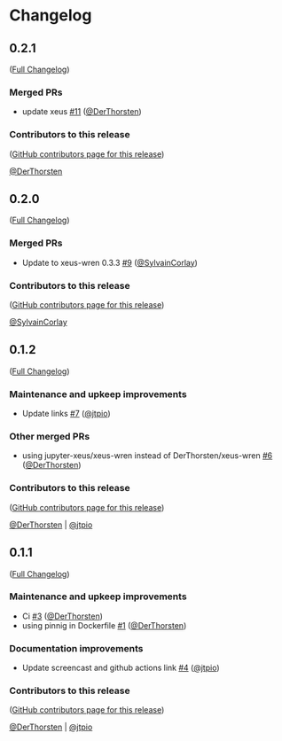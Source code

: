 # Changelog

<!-- <START NEW CHANGELOG ENTRY> -->

## 0.2.1

([Full Changelog](https://github.com/jupyterlite/xeus-wren-kernel/compare/v0.2.0...5982e2f2ae6d4601523b071ce2a4c3e046faad90))

### Merged PRs

- update xeus [#11](https://github.com/jupyterlite/xeus-wren-kernel/pull/11) ([@DerThorsten](https://github.com/DerThorsten))

### Contributors to this release

([GitHub contributors page for this release](https://github.com/jupyterlite/xeus-wren-kernel/graphs/contributors?from=2022-03-17&to=2022-05-19&type=c))

[@DerThorsten](https://github.com/search?q=repo%3Ajupyterlite%2Fxeus-wren-kernel+involves%3ADerThorsten+updated%3A2022-03-17..2022-05-19&type=Issues)

<!-- <END NEW CHANGELOG ENTRY> -->

## 0.2.0

([Full Changelog](https://github.com/jupyterlite/xeus-wren-kernel/compare/v0.1.2...ebfe2958b258bd739421507078290d758b111cd5))

### Merged PRs

- Update to xeus-wren 0.3.3 [#9](https://github.com/jupyterlite/xeus-wren-kernel/pull/9) ([@SylvainCorlay](https://github.com/SylvainCorlay))

### Contributors to this release

([GitHub contributors page for this release](https://github.com/jupyterlite/xeus-wren-kernel/graphs/contributors?from=2021-10-22&to=2022-03-17&type=c))

[@SylvainCorlay](https://github.com/search?q=repo%3Ajupyterlite%2Fxeus-wren-kernel+involves%3ASylvainCorlay+updated%3A2021-10-22..2022-03-17&type=Issues)

## 0.1.2

([Full Changelog](https://github.com/jupyterlite/xeus-wren-kernel/compare/v0.1.1...812b17e363e3926a2f6534f580374cca6eb73f2b))

### Maintenance and upkeep improvements

- Update links [#7](https://github.com/jupyterlite/xeus-wren-kernel/pull/7) ([@jtpio](https://github.com/jtpio))

### Other merged PRs

- using jupyter-xeus/xeus-wren instead of DerThorsten/xeus-wren [#6](https://github.com/jupyterlite/xeus-wren-kernel/pull/6) ([@DerThorsten](https://github.com/DerThorsten))

### Contributors to this release

([GitHub contributors page for this release](https://github.com/jupyterlite/xeus-wren-kernel/graphs/contributors?from=2021-10-20&to=2021-10-22&type=c))

[@DerThorsten](https://github.com/search?q=repo%3Ajupyterlite%2Fxeus-wren-kernel+involves%3ADerThorsten+updated%3A2021-10-20..2021-10-22&type=Issues) | [@jtpio](https://github.com/search?q=repo%3Ajupyterlite%2Fxeus-wren-kernel+involves%3Ajtpio+updated%3A2021-10-20..2021-10-22&type=Issues)

## 0.1.1

([Full Changelog](https://github.com/jupyterlite/xeus-wren-kernel/compare/first-commit...6c1c831b3ece43e40c9725519f2453e8e7efc431))

### Maintenance and upkeep improvements

- Ci [#3](https://github.com/jupyterlite/xeus-wren-kernel/pull/3) ([@DerThorsten](https://github.com/DerThorsten))
- using pinnig in Dockerfile [#1](https://github.com/jupyterlite/xeus-wren-kernel/pull/1) ([@DerThorsten](https://github.com/DerThorsten))

### Documentation improvements

- Update screencast and github actions link [#4](https://github.com/jupyterlite/xeus-wren-kernel/pull/4) ([@jtpio](https://github.com/jtpio))

### Contributors to this release

([GitHub contributors page for this release](https://github.com/jupyterlite/xeus-wren-kernel/graphs/contributors?from=2021-10-07&to=2021-10-20&type=c))

[@DerThorsten](https://github.com/search?q=repo%3ADerThorsten%2Fjupyterlite_xeus_wren+involves%3ADerThorsten+updated%3A2021-10-07..2021-10-20&type=Issues) | [@jtpio](https://github.com/search?q=repo%3ADerThorsten%2Fjupyterlite_xeus_wren+involves%3Ajtpio+updated%3A2021-10-07..2021-10-20&type=Issues)
